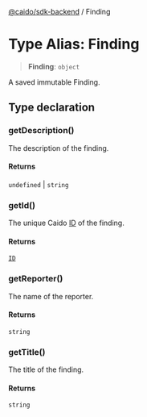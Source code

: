 [@caido/sdk-backend](../index.md) / Finding

# Type Alias: Finding

> **Finding**: `object`

A saved immutable Finding.

## Type declaration

### getDescription()

The description of the finding.

#### Returns

`undefined` \| `string`

### getId()

The unique Caido [ID](ID.md) of the finding.

#### Returns

[`ID`](ID.md)

### getReporter()

The name of the reporter.

#### Returns

`string`

### getTitle()

The title of the finding.

#### Returns

`string`

